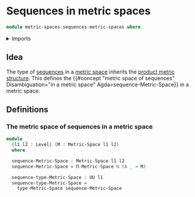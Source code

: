 # Sequences in metric spaces

```agda
module metric-spaces.sequences-metric-spaces where
```

<details><summary>Imports</summary>

```agda
open import elementary-number-theory.natural-numbers

open import foundation.universe-levels

open import metric-spaces.dependent-products-metric-spaces
open import metric-spaces.metric-spaces
```

</details>

## Idea

The type of [sequences](foundation.sequences.md) in a
[metric space](metric-spaces.metric-spaces.md) inherits the
[product metric structure](metric-spaces.dependent-products-metric-spaces.md).
This defines the
{{#concept "metric space of sequences" Disambiguation="in a metric space" Agda=sequence-Metric-Space}}
in a metric space.

## Definitions

### The metric space of sequences in a metric space

```agda
module _
  {l1 l2 : Level} (M : Metric-Space l1 l2)
  where

  sequence-Metric-Space : Metric-Space l1 l2
  sequence-Metric-Space = Π-Metric-Space ℕ (λ _ → M)

  sequence-type-Metric-Space : UU l1
  sequence-type-Metric-Space =
    type-Metric-Space sequence-Metric-Space
```
